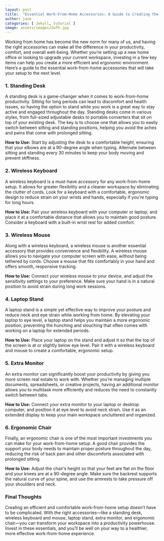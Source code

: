 ```yaml
---
layout: post
title:  "Essential Work-From-Home Accessories: A Guide to Creating the Perfect Setup"
author: jane
categories: [ Jekyll, tutorial ]
image: assets/images/2wfh.jpg
---
```

Working from home has become the new norm for many of us, and having the right accessories can make all the difference in your productivity, comfort, and overall well-being. Whether you’re setting up a new home office or looking to upgrade your current workspace, investing in a few key items can help you create a more efficient and ergonomic environment. Here’s a guide to the essential work-from-home accessories that will take your setup to the next level.

### 1. Standing Desk

A standing desk is a game-changer when it comes to work-from-home productivity. Sitting for long periods can lead to discomfort and health issues, so having the option to stand while you work is a great way to stay active and engaged throughout the day. Standing desks come in various styles, from full-sized adjustable desks to portable converters that sit on top of your existing desk. The key is to choose one that allows you to easily switch between sitting and standing positions, helping you avoid the aches and pains that come with prolonged sitting.

**How to Use:**
Start by adjusting the desk to a comfortable height, ensuring that your elbows are at a 90-degree angle when typing. Alternate between sitting and standing every 30 minutes to keep your body moving and prevent stiffness.

### 2. Wireless Keyboard

A wireless keyboard is a must-have accessory for any work-from-home setup. It allows for greater flexibility and a cleaner workspace by eliminating the clutter of cords. Look for a keyboard with a comfortable, ergonomic design to reduce strain on your wrists and hands, especially if you’re typing for long hours.

**How to Use:**
Pair your wireless keyboard with your computer or laptop, and place it at a comfortable distance that allows you to maintain good posture. Consider a keyboard with a built-in wrist rest for added comfort.

### 3. Wireless Mouse

Along with a wireless keyboard, a wireless mouse is another essential accessory that provides convenience and flexibility. A wireless mouse allows you to navigate your computer screen with ease, without being tethered by cords. Choose a mouse that fits comfortably in your hand and offers smooth, responsive tracking.

**How to Use:**
Connect your wireless mouse to your device, and adjust the sensitivity settings to your preference. Make sure your hand is in a natural position to avoid strain during long work sessions.

### 4. Laptop Stand

A laptop stand is a simple yet effective way to improve your posture and reduce neck and eye strain while working from home. By elevating your laptop to eye level, a laptop stand helps you maintain a more ergonomic position, preventing the hunching and slouching that often comes with working on a laptop for extended periods.

**How to Use:**
Place your laptop on the stand and adjust it so that the top of the screen is at or slightly below eye level. Pair it with a wireless keyboard and mouse to create a comfortable, ergonomic setup.

### 5. Extra Monitor

An extra monitor can significantly boost your productivity by giving you more screen real estate to work with. Whether you’re managing multiple documents, spreadsheets, or creative projects, having an additional monitor allows you to multitask more efficiently and reduces the need to constantly switch between tabs.

**How to Use:**
Connect your extra monitor to your laptop or desktop computer, and position it at eye level to avoid neck strain. Use it as an extended display to keep your main workspace uncluttered and organized.

### 6. Ergonomic Chair

Finally, an ergonomic chair is one of the most important investments you can make for your work-from-home setup. A good chair provides the support your body needs to maintain proper posture throughout the day, reducing the risk of back pain and other discomforts associated with prolonged sitting.

**How to Use:**
Adjust the chair’s height so that your feet are flat on the floor and your knees are at a 90-degree angle. Make sure the backrest supports the natural curve of your spine, and use the armrests to take pressure off your shoulders and neck.

### Final Thoughts

Creating an efficient and comfortable work-from-home setup doesn’t have to be complicated. With the right accessories—like a standing desk, wireless keyboard and mouse, laptop stand, extra monitor, and ergonomic chair—you can transform your workspace into a productivity powerhouse. Invest in these essentials, and you’ll be well on your way to a healthier, more effective work-from-home experience.